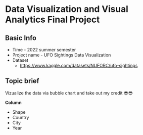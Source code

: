 # Data Visualization and Visual Analytics Final Project
## Basic Info
- Time - 2022 summer semester
- Project name - UFO Sightings Data Visualization
- Dataset
	- https://www.kaggle.com/datasets/NUFORC/ufo-sightings


## Topic brief
Vizualize the data via bubble chart and take out my credit 😎😎

**Column**
- Shape
- Country
- City
- Year